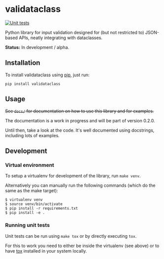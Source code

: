 # validataclass

[![Unit tests](https://github.com/binary-butterfly/validataclass/actions/workflows/tests.yml/badge.svg)](https://github.com/binary-butterfly/validataclass/actions/workflows/tests.yml)

Python library for input validation designed for (but not restricted to) JSON-based APIs, neatly integrating with dataclasses. 

**Status:** In development / alpha.


## Installation

To install validataclass using [pip](https://pip.pypa.io/en/stable/getting-started/), just run:

```shell
pip install validataclass
```


## Usage

~~See `docs/` for documentation on how to use this library and for examples.~~

The documentation is a work in progress and will be part of version 0.2.0.

Until then, take a look at the code. It's well documented using docstrings, including lots of examples.


## Development

### Virtual environment

To setup a virtualenv for development of the library, run `make venv`.

Alternatively you can manually run the following commands (which do the same as the make target):

```
$ virtualenv venv
$ source venv/bin/activate
$ pip install -r requirements.txt
$ pip install -e .
```


### Running unit tests

Unit tests can be run using `make tox` or by directly executing `tox`.

For this to work you need to either be inside the virtualenv (see above) or to have [tox](https://tox.wiki/en/latest/) installed
in your system locally.

